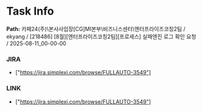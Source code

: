 # Task Info

**Path:** 카페24(주)\본사사업장\[CG]MI본부\비즈니스센터\엔터프라이즈코칭2팀 / ekyang / [218486] [8월][엔터프라이즈코칭2팀][프로세스] 실패엔진 로그 확인 요청 / 2025-08-11_00-00-00

### JIRA
- ["https://jira.simplexi.com/browse/FULLAUTO-3549"]

### LINK
- ["https://jira.simplexi.com/browse/FULLAUTO-3549"]

